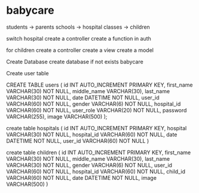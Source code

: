 # babycare

students -> parents
schools -> hospital
classes -> children

switch hospital
create a controller
create a function in auth 

for children
create a controller
create a view
create a model


Create Database
create database if not exists babycare

Create user table

CREATE TABLE users (
    id INT AUTO_INCREMENT PRIMARY KEY,
    first_name VARCHAR(30) NOT NULL,
    middle_name VARCHAR(30),
    last_name VARCHAR(30) NOT NULL,
    date DATETIME NOT NULL,
    user_id VARCHAR(60) NOT NULL,
    gender VARCHAR(6) NOT NULL,
    hospital_id VARCHAR(60) NOT NULL,
    user_role VARCHAR(20) NOT NULL,
    password VARCHAR(255),
	image VARCHAR(500)
);

create table hospitals (
 	id INT AUTO_INCREMENT PRIMARY KEY,
 	hospital VARCHAR(30) NOT NULL,
	hospital_id VARCHAR(60) NOT NULL,
	date DATETIME NOT NULL,
	user_id VARCHAR(60) NOT NULL
)

create table children (
 	id INT AUTO_INCREMENT PRIMARY KEY,
 	first_name VARCHAR(30) NOT NULL,
    middle_name VARCHAR(30),
    last_name VARCHAR(30) NOT NULL,
	gender VARCHAR(6) NOT NULL,
	user_id VARCHAR(60) NOT NULL,
	hospital_id VARCHAR(60) NOT NULL,
	child_id VARCHAR(60) NOT NULL,
	date DATETIME NOT NULL,
	image VARCHAR(500)
)

